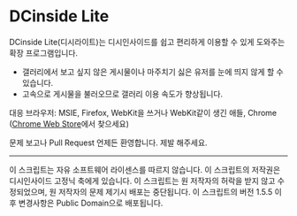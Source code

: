 # DCinside Lite

DCinside Lite(디시라이트)는 디시인사이드를 쉽고 편리하게 이용할 수 있게 도와주는 확장 프로그램입니다.

- 갤러리에서 보고 싶지 않은 게시물이나 마주치기 싫은 유저를 눈에 띄지 않게 할 수 있습니다.
- 고속으로 게시물을 불러오므로 갤러리 이용 속도가 향상됩니다.

대응 브라우저: MSIE, Firefox, WebKit을 쓰거나 WebKit같이 생긴 애들, Chrome ([Chrome Web Store](https://chrome.google.com/webstore/detail/dcinside-lite/lgnkacndidedhhckjpgdofaoaogbgnac)에서 찾으세요)

문제 보고나 Pull Request 언제든 환영합니다. 제발 해주세요.

---

이 스크립트는 자유 소프트웨어 라이센스를 따르지 않습니다. 이 스크립트의 저작권은 디시인사이드 고정닉 축에게 있습니다. 이 스크립트는 원 저작자의 허락을 받지 않고 수정되었으며, 원 저작자의 문제 제기시 배포는 중단됩니다. 이 스크립트의 버전 1.5.5 이후 변경사항은 Public Domain으로 배포됩니다.
